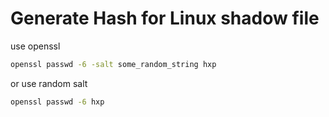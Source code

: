 # Generate Hash for Linux shadow file

use openssl

```bash
openssl passwd -6 -salt some_random_string hxp
```

 or use random salt

```bash
openssl passwd -6 hxp
```

